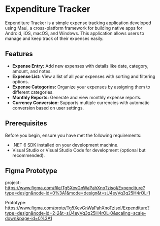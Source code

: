  # Expenditure Tracker
Expenditure Tracker is a simple expense tracking application developed using Maui, a cross-platform framework for building native apps for Android, iOS, macOS, and Windows. This application allows users to manage and keep track of their expenses easily.

## Features

- **Expense Entry:** Add new expenses with details like date, category, amount, and notes.
- **Expense List:** View a list of all your expenses with sorting and filtering options.
- **Expense Categories:** Organize your expenses by assigning them to different categories.
- **Monthly Reports:** Generate and view monthly expense reports.
- **Currency Conversion:** Supports multiple currencies with automatic conversion based on user settings.

## Prerequisites

Before you begin, ensure you have met the following requirements:

- .NET 6 SDK installed on your development machine.
- Visual Studio or Visual Studio Code for development (optional but recommended).
 
## Figma Prototype
project: https://www.figma.com/file/Tg5XevGnWaPahXnoTzisoI/Expenditure?type=design&node-id=0%3A1&mode=design&t=sU4eyVq3q25H4rOL-1 

Prototype: https://www.figma.com/proto/Tg5XevGnWaPahXnoTzisoI/Expenditure?type=design&node-id=2-2&t=sU4eyVq3q25H4rOL-0&scaling=scale-down&page-id=0%3A1

